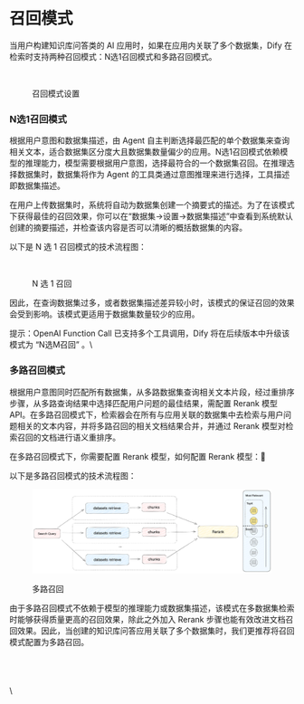 # 召回模式

当用户构建知识库问答类的 AI 应用时，如果在应用内关联了多个数据集，Dify 在检索时支持两种召回模式：N选1召回模式和多路召回模式。

<figure><img src="../../../.gitbook/assets/image (125).png" alt=""><figcaption><p>召回模式设置</p></figcaption></figure>

### N选1召回模式

根据用户意图和数据集描述，由 Agent 自主判断选择最匹配的单个数据集来查询相关文本，适合数据集区分度大且数据集数量偏少的应用。N选1召回模式依赖模型的推理能力，模型需要根据用户意图，选择最符合的一个数据集召回。在推理选择数据集时，数据集将作为 Agent 的工具类通过意图推理来进行选择，工具描述即数据集描述。

在用户上传数据集时，系统将自动为数据集创建一个摘要式的描述。为了在该模式下获得最佳的召回效果，你可以在“数据集->设置->数据集描述”中查看到系统默认创建的摘要描述，并检查该内容是否可以清晰的概括数据集的内容。

以下是 N 选 1 召回模式的技术流程图：

<figure><img src="../../../.gitbook/assets/image (126).png" alt=""><figcaption><p>N 选 1 召回</p></figcaption></figure>

因此，在查询数据集过多，或者数据集描述差异较小时，该模式的保证召回的效果会受到影响。该模式更适用于数据集数量较少的应用。

提示：OpenAI Function Call 已支持多个工具调用，Dify 将在后续版本中升级该模式为 “N选M召回” 。\\

### 多路召回模式

根据用户意图同时匹配所有数据集，从多路数据集查询相关文本片段，经过重排序步骤，从多路查询结果中选择匹配用户问题的最佳结果，需配置 Rerank 模型 API。在多路召回模式下，检索器会在所有与应用关联的数据集中去检索与用户问题相关的文本内容，并将多路召回的相关文档结果合并，并通过 Rerank 模型对检索召回的文档进行语义重排序。

在多路召回模式下，你需要配置 Rerank 模型，如何配置 Rerank 模型：🔗

以下是多路召回模式的技术流程图：

<figure><img src="../../../.gitbook/assets/image (2) (1) (1) (1) (1) (1) (1) (1) (1) (1) (1) (1) (1) (1) (1) (1) (1).png" alt=""><figcaption><p>多路召回</p></figcaption></figure>

由于多路召回模式不依赖于模型的推理能力或数据集描述，该模式在多数据集检索时能够获得质量更高的召回效果，除此之外加入 Rerank 步骤也能有效改进文档召回效果。因此，当创建的知识库问答应用关联了多个数据集时，我们更推荐将召回模式配置为多路召回。\
\
\
\
\
\\
